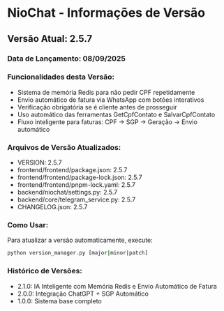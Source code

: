 # NioChat - Informações de Versão

## Versão Atual: 2.5.7

### Data de Lançamento: 08/09/2025

### Funcionalidades desta Versão:
- Sistema de memória Redis para não pedir CPF repetidamente
- Envio automático de fatura via WhatsApp com botões interativos
- Verificação obrigatória se é cliente antes de prosseguir
- Uso automático das ferramentas GetCpfContato e SalvarCpfContato
- Fluxo inteligente para faturas: CPF → SGP → Geração → Envio automático

### Arquivos de Versão Atualizados:
- VERSION: 2.5.7
- frontend/frontend/package.json: 2.5.7
- frontend/frontend/package-lock.json: 2.5.7
- frontend/frontend/pnpm-lock.yaml: 2.5.7
- backend/niochat/settings.py: 2.5.7
- backend/core/telegram_service.py: 2.5.7
- CHANGELOG.json: 2.5.7

### Como Usar:
Para atualizar a versão automaticamente, execute:
```bash
python version_manager.py [major|minor|patch]
```

### Histórico de Versões:
- 2.1.0: IA Inteligente com Memória Redis e Envio Automático de Fatura
- 2.0.0: Integração ChatGPT + SGP Automático
- 1.0.0: Sistema base completo
